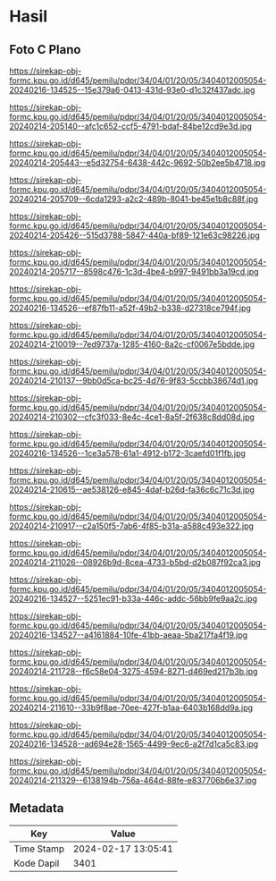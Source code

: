 # Hasil

## Foto C Plano

https://sirekap-obj-formc.kpu.go.id/d645/pemilu/pdpr/34/04/01/20/05/3404012005054-20240216-134525--15e379a6-0413-431d-93e0-d1c32f437adc.jpg

https://sirekap-obj-formc.kpu.go.id/d645/pemilu/pdpr/34/04/01/20/05/3404012005054-20240214-205140--afc1c652-ccf5-4791-bdaf-84be12cd9e3d.jpg

https://sirekap-obj-formc.kpu.go.id/d645/pemilu/pdpr/34/04/01/20/05/3404012005054-20240214-205443--e5d32754-6438-442c-9692-50b2ee5b4718.jpg

https://sirekap-obj-formc.kpu.go.id/d645/pemilu/pdpr/34/04/01/20/05/3404012005054-20240214-205709--6cda1293-a2c2-489b-8041-be45e1b8c88f.jpg

https://sirekap-obj-formc.kpu.go.id/d645/pemilu/pdpr/34/04/01/20/05/3404012005054-20240214-205426--515d3788-5847-440a-bf89-121e63c98226.jpg

https://sirekap-obj-formc.kpu.go.id/d645/pemilu/pdpr/34/04/01/20/05/3404012005054-20240214-205717--8598c476-1c3d-4be4-b997-9491bb3a19cd.jpg

https://sirekap-obj-formc.kpu.go.id/d645/pemilu/pdpr/34/04/01/20/05/3404012005054-20240216-134526--ef87fb11-a52f-49b2-b338-d27318ce794f.jpg

https://sirekap-obj-formc.kpu.go.id/d645/pemilu/pdpr/34/04/01/20/05/3404012005054-20240214-210019--7ed9737a-1285-4160-8a2c-cf0067e5bdde.jpg

https://sirekap-obj-formc.kpu.go.id/d645/pemilu/pdpr/34/04/01/20/05/3404012005054-20240214-210137--9bb0d5ca-bc25-4d76-9f83-5ccbb38674d1.jpg

https://sirekap-obj-formc.kpu.go.id/d645/pemilu/pdpr/34/04/01/20/05/3404012005054-20240214-210302--cfc3f033-8e4c-4ce1-8a5f-2f638c8dd08d.jpg

https://sirekap-obj-formc.kpu.go.id/d645/pemilu/pdpr/34/04/01/20/05/3404012005054-20240216-134526--1ce3a578-61a1-4912-b172-3caefd01f1fb.jpg

https://sirekap-obj-formc.kpu.go.id/d645/pemilu/pdpr/34/04/01/20/05/3404012005054-20240214-210615--ae538126-e845-4daf-b26d-fa36c6c71c3d.jpg

https://sirekap-obj-formc.kpu.go.id/d645/pemilu/pdpr/34/04/01/20/05/3404012005054-20240214-210917--c2a150f5-7ab6-4f85-b31a-a588c493e322.jpg

https://sirekap-obj-formc.kpu.go.id/d645/pemilu/pdpr/34/04/01/20/05/3404012005054-20240214-211026--08926b9d-8cea-4733-b5bd-d2b087f92ca3.jpg

https://sirekap-obj-formc.kpu.go.id/d645/pemilu/pdpr/34/04/01/20/05/3404012005054-20240216-134527--5251ec91-b33a-446c-addc-56bb9fe9aa2c.jpg

https://sirekap-obj-formc.kpu.go.id/d645/pemilu/pdpr/34/04/01/20/05/3404012005054-20240216-134527--a4161884-10fe-41bb-aeaa-5ba217fa4f19.jpg

https://sirekap-obj-formc.kpu.go.id/d645/pemilu/pdpr/34/04/01/20/05/3404012005054-20240214-211728--f6c58e04-3275-4594-8271-d469ed217b3b.jpg

https://sirekap-obj-formc.kpu.go.id/d645/pemilu/pdpr/34/04/01/20/05/3404012005054-20240214-211610--33b9f8ae-70ee-427f-b1aa-6403b168dd9a.jpg

https://sirekap-obj-formc.kpu.go.id/d645/pemilu/pdpr/34/04/01/20/05/3404012005054-20240216-134528--ad694e28-1565-4499-9ec6-a2f7d1ca5c83.jpg

https://sirekap-obj-formc.kpu.go.id/d645/pemilu/pdpr/34/04/01/20/05/3404012005054-20240214-211329--6138194b-756a-464d-88fe-e837706b6e37.jpg


## Metadata

| Key        | Value               |
| ---------- | ------------------- |
| Time Stamp | 2024-02-17 13:05:41 |
| Kode Dapil | 3401                |



